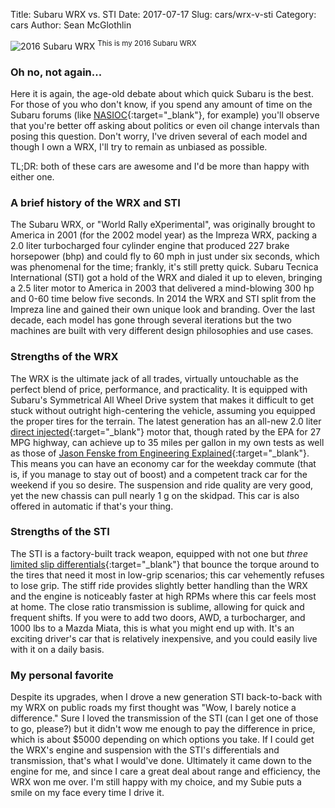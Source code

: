 Title: Subaru WRX vs. STI
Date: 2017-07-17
Slug: cars/wrx-v-sti
Category: cars
Author: Sean McGlothlin

![2016 Subaru WRX](/images/16wrx.jpg)
<sup>This is my 2016 Subaru WRX</sup>

### Oh no, not again...

Here it is again, the age-old debate about which quick Subaru is the best. For those of you who don't know, if you spend any amount of time on the Subaru forums (like [NASIOC](https://forums.nasioc.com/forums/){:target="_blank"}, for example) you'll observe that you're better off asking about politics or even oil change intervals than posing this question. Don't worry, I've driven several of each model and though I own a WRX, I'll try to remain as unbiased as possible.

TL;DR: both of these cars are awesome and I'd be more than happy with either one.

### A brief history of the WRX and STI

The Subaru WRX, or "World Rally eXperimental", was originally brought to America in 2001 (for the 2002 model year) as the Impreza WRX, packing a 2.0 liter turbocharged four cylinder engine that produced 227 brake horsepower (bhp) and could fly to 60 mph in just under six seconds, which was phenomenal for the time; frankly, it's still pretty quick. Subaru Tecnica International (STI) got a hold of the WRX and dialed it up to eleven, bringing a 2.5 liter motor to America in 2003 that delivered a mind-blowing 300 hp and 0-60 time below five seconds. In 2014 the WRX and STI split from the Impreza line and gained their own unique look and branding. Over the last decade, each model has gone through several iterations but the two machines are built with very different design philosophies and use cases.

### Strengths of the WRX

The WRX is the ultimate jack of all trades, virtually untouchable as the perfect blend of price, performance, and practicality. It is equipped with Subaru's Symmetrical All Wheel Drive system that makes it difficult to get stuck without outright high-centering the vehicle, assuming you equipped the proper tires for the terrain. The latest generation has an all-new 2.0 liter [direct injected](https://en.wikipedia.org/wiki/Gasoline_direct_injection){:target="_blank"} motor that, though rated by the EPA for 27 MPG highway, can achieve up to 35 miles per gallon in my own tests as well as those of [Jason Fenske from Engineering Explained](https://www.youtube.com/watch?v=dVruWDgtTPg){:target="_blank"}. This means you can have an economy car for the weekday commute (that is, if you manage to stay out of boost) and a competent track car for the weekend if you so desire. The suspension and ride quality are very good, yet the new chassis can pull nearly 1 g on the skidpad. This car is also offered in automatic if that's your thing.

### Strengths of the STI

The STI is a factory-built track weapon, equipped with not one but *three* [limited slip differentials](https://en.wikipedia.org/wiki/Limited-slip_differential){:target="_blank"} that bounce the torque around to the tires that need it most in low-grip scenarios; this car vehemently refuses to lose grip. The stiff ride provides slightly better handling than the WRX and the engine is noticeably faster at high RPMs where this car feels most at home. The close ratio transmission is sublime, allowing for quick and frequent shifts. If you were to add two doors, AWD, a turbocharger, and 1000 lbs to a Mazda Miata, this is what you might end up with. It's an exciting driver's car that is relatively inexpensive, and you could easily live with it on a daily basis.

### My personal favorite

 Despite its upgrades, when I drove a new generation STI back-to-back with my WRX on public roads my first thought was "Wow, I barely notice a difference." Sure I loved the transmission of the STI (can I get one of those to go, please?) but it didn't wow me enough to pay the difference in price, which is about $5000 depending on which options you take. If I could get the WRX's engine and suspension with the STI's differentials and transmission, that's what I would've done. Ultimately it came down to the engine for me, and since I care a great deal about range and efficiency, the WRX won me over. I'm still happy with my choice, and my Subie puts a smile on my face every time I drive it.